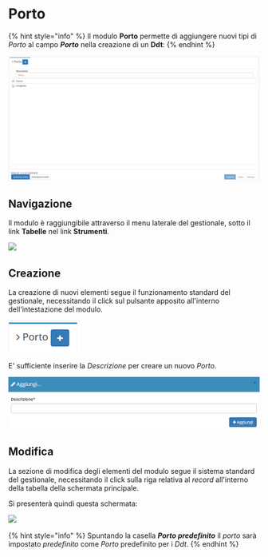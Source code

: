 # Porto

{% hint style="info" %}
Il modulo **Porto** permette di aggiungere nuovi tipi di _Porto_ al campo _**Porto**_ nella creazione di un **Ddt**:
{% endhint %}

![Screenshot interfaccia porto](../../../.gitbook/assets/ScreenPorto.PNG)

## Navigazione

Il modulo è raggiungibile attraverso il menu laterale del gestionale, sotto il link **Tabelle** nel link **Strumenti**.

![](https://firebasestorage.googleapis.com/v0/b/gitbook-x-prod.appspot.com/o/spaces%2F-LZJeLg23eVDvrCv74U7-887967055%2Fuploads%2F0McqUhxWcNjkqbML8FPZ%2Ffile.png?alt=media)

## Creazione

La creazione di nuovi elementi segue il funzionamento standard del gestionale, necessitando il click sul pulsante apposito all'interno dell'intestazione del modulo.

![Screenshot creazione porto](../../../.gitbook/assets/AggiuntaPorto.PNG)

E' sufficiente inserire la _Descrizione_ per creare un nuovo _Porto_.

![Screenshot creazione porto](../../../.gitbook/assets/CreazionePorto.PNG)

## Modifica

La sezione di modifica degli elementi del modulo segue il sistema standard del gestionale, necessitando il click sulla riga relativa al _record_ all'interno della tabella della schermata principale.

Si presenterà quindi questa schermata:

![](https://firebasestorage.googleapis.com/v0/b/gitbook-x-prod.appspot.com/o/spaces%2F-LZJeLg23eVDvrCv74U7-887967055%2Fuploads%2FW4wvKcjXGjnBDvQn3Pow%2Ffile.png?alt=media)

{% hint style="info" %}
Spuntando la casella _**Porto predefinito**_ il _porto_ sarà impostato _predefinito_ come _Porto_ predefinito per i _Ddt_.
{% endhint %}
